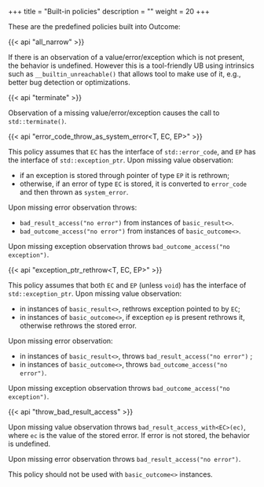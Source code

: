 +++
title = "Built-in policies"
description = ""
weight = 20
+++

These are the predefined policies built into Outcome:

{{< api "all_narrow" >}}

If there is an observation of a value/error/exception which is not present,
the behavior is undefined. However this is a tool-friendly UB using intrinsics
such as `__builtin_unreachable()` that allows tool to make use of it, e.g.,
better bug detection or optimizations.


{{< api "terminate" >}}

Observation of a missing value/error/exception causes the call to
`std::terminate()`.


{{< api "error_code_throw_as_system_error<T, EC, EP>" >}}

This policy assumes that `EC` has the interface of `std::error_code`,
and `EP` has the interface of `std::exception_ptr`. Upon missing value
observation:

* if an exception is stored through pointer of type `EP` it is rethrown;
* otherwise, if an error of type `EC` is stored, it is converted to `error_code`
  and then thrown as `system_error`.

Upon missing error observation throws:

* `bad_result_access("no error")` from instances of `basic_result<>`.
* `bad_outcome_access("no error")` from instances of `basic_outcome<>`.

Upon missing exception observation throws `bad_outcome_access("no exception")`.


{{< api "exception_ptr_rethrow<T, EC, EP>" >}}

This policy assumes that both `EC` and `EP` (unless `void`) has the interface of `std::exception_ptr`. Upon missing value observation:

* in instances of `basic_result<>`, rethrows exception pointed to by `EC`;
* in instances of `basic_outcome<>`, if exception `ep` is present rethrows it,
  otherwise rethrows the stored error.

Upon missing error observation:

* in instances of `basic_result<>`, throws  `bad_result_access("no error")` ;
* in instances of `basic_outcome<>`, throws  `bad_outcome_access("no error")`.

Upon missing exception observation throws `bad_outcome_access("no exception")`.


{{< api "throw_bad_result_access<EC>" >}}

Upon missing value observation throws `bad_result_access_with<EC>(ec)`,
where `ec` is the value of the stored error. If error is not stored,
the behavior is undefined.

Upon missing error observation throws `bad_result_access("no error")`.

This policy should not be used with `basic_outcome<>` instances.
